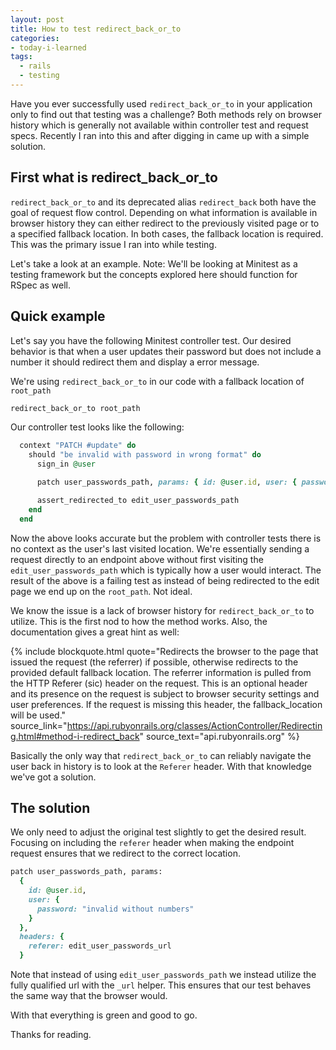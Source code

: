 ```yaml
---
layout: post
title: How to test redirect_back_or_to
categories:
- today-i-learned
tags:
  - rails
  - testing
---
```


Have you ever successfully used `redirect_back_or_to` in your application only to find out that testing was a challenge? Both methods rely on browser history which is generally not available within controller test and request specs. Recently I ran into this and after digging in came up with a simple solution.
<!--excerpt-->

## First what is redirect_back_or_to

`redirect_back_or_to` and its deprecated alias `redirect_back` both have the goal
of request flow control. Depending on what information is available in browser history they can either redirect to the previously visited page or to a specified fallback location. In both cases, the fallback location is required. This was the primary issue I ran into while testing. 

Let's take a look at an example. Note: We'll be looking at Minitest as a testing framework but the concepts explored here should function for RSpec as well.

## Quick example

Let's say you have the following Minitest controller test. Our desired behavior
is that when a user updates their password but does not include a number it should
redirect them and display a error message.

We're using `redirect_back_or_to` in our code with a fallback location of `root_path`

```ruby
redirect_back_or_to root_path
```

Our controller test looks like the following:
```ruby
  context "PATCH #update" do
    should "be invalid with password in wrong format" do
      sign_in @user

      patch user_passwords_path, params: { id: @user.id, user: { password: "invalid without numbers" } }

      assert_redirected_to edit_user_passwords_path
    end
  end
```

Now the above looks accurate but the problem with controller tests there is no
context as the user's last visited location. We're essentially sending a request directly to an endpoint above without first visiting the `edit_user_passwords_path` which is typically how a user would interact. The result of the above is a failing test as instead of being redirected to the edit page we end up on the `root_path`. Not ideal.

We know the issue is a lack of browser history for `redirect_back_or_to` to utilize. This is the first nod to how the method works. Also, the documentation gives a great hint as well:

{% include blockquote.html quote="Redirects the browser to the page that issued the request (the referrer) if possible, otherwise redirects to the provided default fallback location. The referrer information is pulled from the HTTP Referer (sic) header on the request. This is an optional header and its presence on the request is subject to browser security settings and user preferences. If the request is missing this header, the fallback_location will be used." source_link="https://api.rubyonrails.org/classes/ActionController/Redirecting.html#method-i-redirect_back" source_text="api.rubyonrails.org" %}

Basically the only way that `redirect_back_or_to` can reliably navigate the user back in history is to look at the `Referer` header. With that knowledge we've got a solution.

## The solution

We only need to adjust the original test slightly to get the desired result. Focusing on including the `referer` header when making the endpoint request ensures that we redirect to the correct location.

```ruby
patch user_passwords_path, params:
  {
    id: @user.id,
    user: {
      password: "invalid without numbers"
    }
  },
  headers: {
    referer: edit_user_passwords_url
  }
```

Note that instead of using `edit_user_passwords_path` we instead utilize the fully qualified url with the `_url` helper. This ensures that our test behaves the same way that the browser would.

With that everything is green and good to go.

Thanks for reading.
